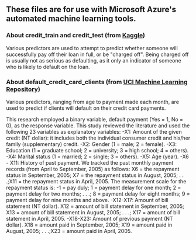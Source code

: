 ## These files are for use with Microsoft Azure's automated machine learning tools.

### About credit_train and credit_test (from [Kaggle](https://www.kaggle.com/zaurbegiev/my-dataset))
Various predictors are used to attempt to predict whether someone will successfully pay off their loan in full, or be "charged off".
Being charged off is usually not as serious as defaulting, as it only an indicator of someone who is likely to default on the loan.

### About default_credit_card_clients (from [UCI Machine Learning Repository](https://archive.ics.uci.edu/ml/datasets/default+of+credit+card+clients))
Various predictors, ranging from age to payment made each month, are used to predict if clients will default on their credit card payments.

This research employed a binary variable, default payment (Yes = 1, No = 0), as the response variable. This study reviewed the literature and used the following 23 variables as explanatory variables:
-X1: Amount of the given credit (NT dollar): it includes both the individual consumer credit and his/her family (supplementary) credit.
-X2: Gender (1 = male; 2 = female).
-X3: Education (1 = graduate school; 2 = university; 3 = high school; 4 = others).
-X4: Marital status (1 = married; 2 = single; 3 = others).
-X5: Age (year).
-X6 - X11: History of past payment. We tracked the past monthly payment records (from April to September, 2005) as follows: X6 = the repayment status in September, 2005; X7 = the repayment status in August, 2005; . . .;X11 = the repayment status in April, 2005. The measurement scale for the repayment status is: -1 = pay duly; 1 = payment delay for one month; 2 = payment delay for two months; . . .; 8 = payment delay for eight months; 9 = payment delay for nine months and above.
-X12-X17: Amount of bill statement (NT dollar). X12 = amount of bill statement in September, 2005; X13 = amount of bill statement in August, 2005; . . .; X17 = amount of bill statement in April, 2005.
-X18-X23: Amount of previous payment (NT dollar). X18 = amount paid in September, 2005; X19 = amount paid in August, 2005; . . .;X23 = amount paid in April, 2005.
